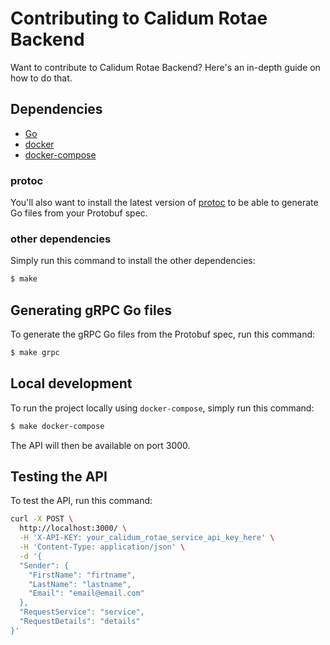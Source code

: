 # Contributing to Calidum Rotae Backend

Want to contribute to Calidum Rotae Backend? Here's an in-depth guide on how to do that.

## Dependencies

* [Go](https://go.dev/doc/install)
* [docker](https://docs.docker.com/get-docker/)
* [docker-compose](https://docs.docker.com/compose/install/)

### protoc

You'll also want to install the latest version of [protoc](https://grpc.io/docs/protoc-installation/) to be able to generate Go files from your Protobuf spec.

### other dependencies

Simply run this command to install the other dependencies:
```bash
$ make
```

## Generating gRPC Go files

To generate the gRPC Go files from the Protobuf spec, run this command:
```bash
$ make grpc
```

## Local development

To run the project locally using `docker-compose`, simply run this command:
```bash
$ make docker-compose
```

The API will then be available on port 3000.

## Testing the API
To test the API, run this command:
```bash
curl -X POST \
  http://localhost:3000/ \
  -H 'X-API-KEY: your_calidum_rotae_service_api_key_here' \
  -H 'Content-Type: application/json' \
  -d '{
  "Sender": {
    "FirstName": "firtname",
    "LastName": "lastname",
    "Email": "email@email.com"
  },
  "RequestService": "service",
  "RequestDetails": "details"
}'
```
